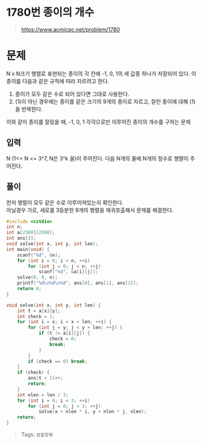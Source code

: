 # 1780번 종이의 개수
>https://www.acmicpc.net/problem/1780
# 문제
N x N크기 행렬로 표현되는 종이의 각 칸에 -1, 0, 1의 세 값중 하나가 저장되어 있다. 이 종이를 다음과 같은 규칙에 따라 자르려고 한다.  
1. 종이가 모두 같은 수로 되어 있다면 그대로 사용한다. 
2. (1)이 아닌 경우에는 종이를 같은 크기의 9개의 종이로 자르고, 잘린 종이에 대해 (1)을 반복한다.

이와 같이 종이를 잘랐을 때, -1, 0, 1 각각으로만 이루어진 종이의 개수를 구하는 문제

## 입력
N (1<= N <= 3^7, N은 3^k 꼴)이 주어진다.  다음 N개의 줄에 N개의 정수로 행렬이 주어진다.

## 풀이
먼저 행렬이 모두 같은 수로 이루어져있는지 확인한다.  
아닐경우 가로, 세로를 3등분한 9개의 행렬을 재귀호출해서 문제를 해결한다.

```cpp
#include <cstdio>
int n;
int a[2500][2500];
int ans[3];
void solve(int x, int y, int len);
int main(void) {
    scanf("%d", &n);
    for (int i = 0; i < n; ++i)
        for (int j = 0; j < n; ++j)
            scanf("%d", &a[i][j]);
    solve(0, 0, n);
    printf("%d\n%d\n%d", ans[0], ans[1], ans[2]);
    return 0;
}

void solve(int x, int y, int len) {
    int t = a[x][y];
    int check = 1;
    for (int i = x; i < x + len; ++i) {
        for (int j = y; j < y + len; ++j) {
            if (t != a[i][j]) {
                check = 0;
                break;
            }
        }
        if (check == 0) break;
    }
    if (check) {
        ans[t + 1]++;
        return;
    }
    int nlen = len / 3;
    for (int i = 0; i < 3; ++i)
        for (int j = 0; j < 3; ++j)
            solve(x + nlen * i, y + nlen * j, nlen);
    return;
}
```

>Tags: `분할정복`